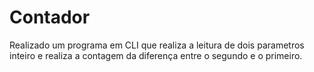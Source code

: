 # Contador

Realizado um programa em CLI que realiza a leitura de dois parametros inteiro e realiza a contagem da diferença entre o segundo e o primeiro. 

